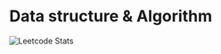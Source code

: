 # Data structure & Algorithm

![Leetcode Stats](https://leetcode.card.workers.dev/?username=mdpabel&extension=activity&theme=dark)
